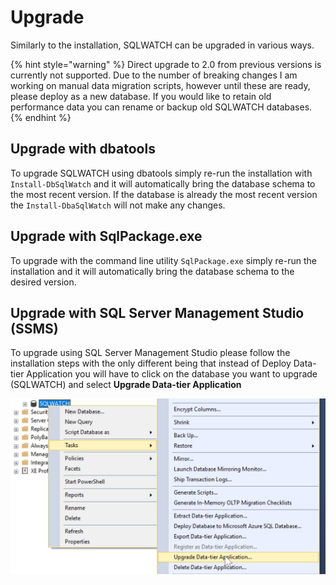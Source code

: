 # Upgrade

Similarly to the installation, SQLWATCH can be upgraded in various ways.

{% hint style="warning" %}
Direct upgrade to 2.0 from previous versions is currently not supported. Due to the number of breaking changes I am working on manual data migration scripts, however until these are ready, please deploy as a new database. If you would like to retain old performance data you can rename or backup old SQLWATCH databases.
{% endhint %}

## Upgrade with dbatools

To upgrade SQLWATCH using dbatools simply re-run the installation with `Install-DbSqlWatch` and it will automatically bring the database schema to the most recent version. If the database is already the most recent version the `Install-DbaSqlWatch` will not make any changes. 

## Upgrade with SqlPackage.exe

To upgrade with the command line utility `SqlPackage.exe` simply re-run the installation and it will automatically bring the database schema to the desired version. 

## Upgrade with SQL Server Management Studio \(SSMS\)

To upgrade using SQL Server Management Studio please follow the installation steps with the only different being that instead of Deploy Data-tier Application you will have to click on the database you want to upgrade \(SQLWATCH\) and select **Upgrade Data-tier Application**

![Upgrading Date-tier Application \(DacPac\) in SQL Server Management Studio](../.gitbook/assets/upgrade-database-dacpac.png)

